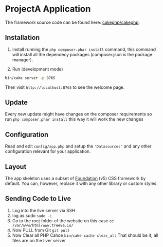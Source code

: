 # ProjectA Application

The framework source code can be found here: [cakephp/cakephp](https://github.com/cakephp/cakephp).

## Installation

1. Install running the  `php composer.phar install` command, this command will install all the dependecy packages (composer.json is the package manager).

2. Run (development mode)
```bash
bin/cake server -p 8765
```

Then visit `http://localhost:8765` to see the welcome page.

## Update

Every new update might have changes on the composer requirements so run `php composer.phar install` this way it will work the new changes

## Configuration

Read and edit `config/app.php` and setup the `'Datasources'` and any other
configuration relevant for your application.

## Layout

The app skeleton uses a subset of [Foundation](http://foundation.zurb.com/) (v5) CSS
framework by default. You can, however, replace it with any other library or
custom styles.


## Sending Code to Live

1. Log into the live server via SSH
2. log as sudo
`sudo -i`
3. Go to the root folder of the website on this case 
`cd /var/www/html/www.treeve.io/`
4. Now PULL from Git
`git pull` 
5. Now Clear all PHP Cahce
`bin/cake cache clear_all`
That should be it, all files are on the liver server

